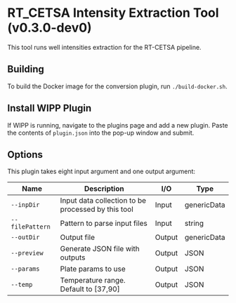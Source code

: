 # RT_CETSA Intensity Extraction Tool (v0.3.0-dev0)

This tool runs well intensities extraction for the RT-CETSA pipeline.

## Building

To build the Docker image for the conversion plugin, run
`./build-docker.sh`.

## Install WIPP Plugin

If WIPP is running, navigate to the plugins page and add a new plugin. Paste the contents of `plugin.json` into the pop-up window and submit.

## Options

This plugin takes eight input argument and one output argument:

| Name            | Description                                        | I/O    | Type        |
|-----------------|----------------------------------------------------|--------|-------------|
| `--inpDir`      | Input data collection to be processed by this tool | Input  | genericData |
| `--filePattern` | Pattern to parse input files                       | Input  | string      |
| `--outDir`      | Output file                                        | Output | genericData |
| `--preview`     | Generate JSON file with outputs                    | Output | JSON        | Optional
| `--params`      | Plate params to use                                | Output | JSON        | Optional
| `--temp`        | Temperature range. Default to [37,90]              | Output | JSON        | Optional
